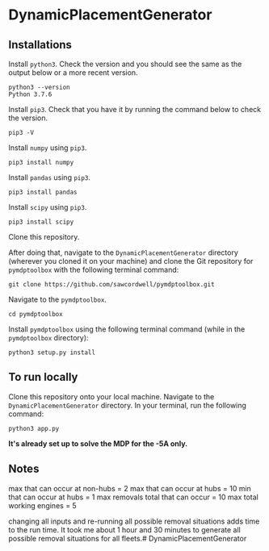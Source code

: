 # DynamicPlacementGenerator

## Installations

Install `python3`. Check the version and you should see the same as the output below or a more recent version.
```
python3 --version
Python 3.7.6
```

Install `pip3`. Check that you have it by running the command below to check the version.
``` 
pip3 -V
```

Install `numpy` using `pip3`.
```
pip3 install numpy
```

Install `pandas` using `pip3`.
```
pip3 install pandas
```

Install `scipy` using `pip3`.
```
pip3 install scipy
```

Clone this repository.

After doing that, navigate to the `DynamicPlacementGenerator` directory (wherever you cloned it on your machine) and clone the Git repository for `pymdptoolbox` with the following terminal command:
```
git clone https://github.com/sawcordwell/pymdptoolbox.git
```

Navigate to the `pymdptoolbox`.
```
cd pymdptoolbox
```

Install `pymdptoolbox` using the following terminal command (while in the `pymdptoolbox` directory):
```
python3 setup.py install
```

## To run locally

Clone this repository onto your local machine.
Navigate to the `DynamicPlacementGenerator` directory.
In your terminal, run the following command:
```
python3 app.py
```

**It's already set up to solve the MDP for the -5A only.**

## Notes

max that can occur at non-hubs = 2
max that can occur at hubs = 10
min that can occur at hubs = 1
max removals total that can occur = 10
max total working engines = 5

changing all inputs and re-running all possible removal situations adds time to the run time. It took me about 1 hour and 30 minutes to generate all possible removal situations for all fleets.# DynamicPlacementGenerator
